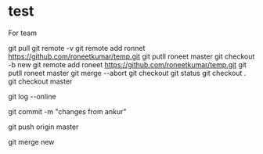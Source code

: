 # test

For team

git pull
git remote -v
git remote add ronnet https://github.com/roneetkumar/temp.git
git putll roneet master
git checkout -b new
git remote add roneet https://github.com/roneetkumar/temp.git
git putll roneet master
git merge --abort
git checkout
git status
git checkout .
git checkout master

git log --online

git commit -m "changes from ankur"

git push origin master

git merge new


